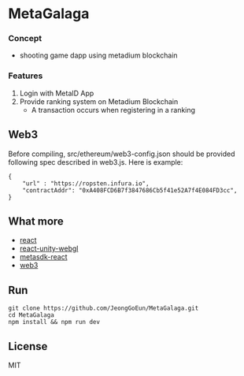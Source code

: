 # MetaGalaga
### Concept
- shooting game dapp using metadium blockchain

### Features
1. Login with MetaID App
2. Provide ranking system on Metadium Blockchain
    - A transaction occurs when registering in a ranking

## Web3
Before compiling, src/ethereum/web3-config.json should be provided following spec described in web3.js. Here is example:
```shell
{
    "url" : "https://ropsten.infura.io",
    "contractAddr": "0xA408FCD6B7f3847686Cb5f41e52A7f4E084FD3cc",
}
```

## What more
- [react](https://www.npmjs.com/package/react)
- [react-unity-webgl](https://www.npmjs.com/package/react-unity-webgl)
- [metasdk-react](https://www.npmjs.com/package/metasdk-react)
- [web3](https://www.npmjs.com/package/web3)

## Run
```shell
git clone https://github.com/JeongGoEun/MetaGalaga.git
cd MetaGalaga
npm install && npm run dev
```

## License
MIT

